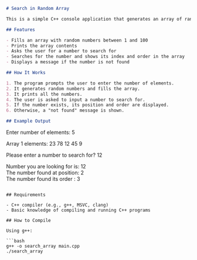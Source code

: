 

```markdown
# Search in Random Array

This is a simple C++ console application that generates an array of random integers and allows the user to search for a number within the array.

## Features

- Fills an array with random numbers between 1 and 100  
- Prints the array contents  
- Asks the user for a number to search for  
- Searches for the number and shows its index and order in the array  
- Displays a message if the number is not found  

## How It Works

1. The program prompts the user to enter the number of elements.  
2. It generates random numbers and fills the array.  
3. It prints all the numbers.  
4. The user is asked to input a number to search for.  
5. If the number exists, its position and order are displayed.  
6. Otherwise, a "not found" message is shown.  

## Example Output

```
Enter number of elements:
5

Array 1 elements:
23 78 12 45 9

Please enter a number to search for?
12

Number you are looking for is: 12  
The number found at position: 2  
The number found its order  : 3
```

## Requirements

- C++ compiler (e.g., g++, MSVC, clang)  
- Basic knowledge of compiling and running C++ programs  

## How to Compile

Using g++:

```bash
g++ -o search_array main.cpp
./search_array
```

